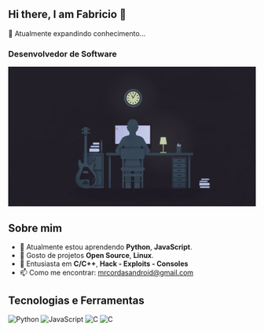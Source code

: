 ## Hi there, I am Fabricio 👋

🌱 Atualmente expandindo conhecimento...
### Desenvolvedor de Software

<picture>
 <source media="(prefers-color-scheme: dark)" srcset="https://github.com/mrcordas/mrcordas/blob/main/hero-image.jpg">
 <source media="(prefers-color-scheme: light)" srcset="https://github.com/mrcordas/mrcordas/blob/main/hero-image.jpg">
 <img alt="YOUR-ALT-TEXT" src="https://github.com/mrcordas/mrcordas/blob/main/hero-image.jpg">
</picture>

## Sobre mim

- 🌱 Atualmente estou aprendendo **Python**, **JavaScript**.
- 👯 Gosto de projetos **Open Source**, **Linux**.
- 💬 Entusiasta em **C/C++**, **Hack - Exploits - Consoles**
- 📫 Como me encontrar: [mrcordasandroid@gmail.com]()

## Tecnologias e Ferramentas

![Python](https://img.shields.io/badge/Python-grey)
![JavaScript](https://img.shields.io/badge/JavaScript-F7)
![C](https://img.shields.io/badge/C-blue)
![C](https://img.shields.io/badge/C++-red)
<!--
**mrcordas/mrcordas** is a ✨ _special_ ✨ repository because its `README.md` (this file) appears on your GitHub profile.

Here are some ideas to get you started:

- 🔭 I’m currently working on ...
- 🌱 I’m currently learning ...
- 👯 I’m looking to collaborate on ...
- 🤔 I’m looking for help with ...
- 💬 Ask me about ...
- 📫 How to reach me: ...
- 😄 Pronouns: ...
- ⚡ Fun fact: ...
-->
